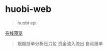 # huobi-web

> huobi api

<a href="http://182.61.43.233:3000">在线预览</a>

> 根据挂单分析压力位
> 资金流入流出
> 自动跟单

